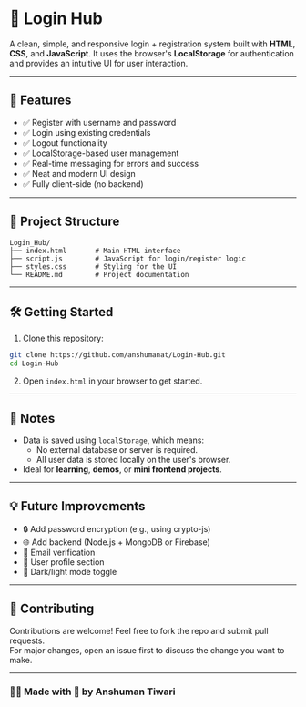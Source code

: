 # 🔐 Login Hub

A clean, simple, and responsive login + registration system built with **HTML**, **CSS**, and **JavaScript**. It uses the browser's **LocalStorage** for authentication and provides an intuitive UI for user interaction.

---

## 🚀 Features

- ✅ Register with username and password  
- ✅ Login using existing credentials  
- ✅ Logout functionality  
- ✅ LocalStorage-based user management  
- ✅ Real-time messaging for errors and success  
- ✅ Neat and modern UI design  
- ✅ Fully client-side (no backend)  

---

## 📁 Project Structure

```
Login_Hub/
├── index.html       # Main HTML interface
├── script.js        # JavaScript for login/register logic
├── styles.css       # Styling for the UI
└── README.md        # Project documentation
```

---

## 🛠️ Getting Started

1. Clone this repository:

```bash
git clone https://github.com/anshumanat/Login-Hub.git
cd Login-Hub
```

2. Open `index.html` in your browser to get started.

---

## 📌 Notes

- Data is saved using `localStorage`, which means:
  - No external database or server is required.
  - All user data is stored locally on the user's browser.
- Ideal for **learning**, **demos**, or **mini frontend projects**.

---

## 💡 Future Improvements

- 🔒 Add password encryption (e.g., using crypto-js)  
- 🌐 Add backend (Node.js + MongoDB or Firebase)  
- 📧 Email verification  
- 👥 User profile section  
- 🎨 Dark/light mode toggle  

---

## 🤝 Contributing

Contributions are welcome! Feel free to fork the repo and submit pull requests.  
For major changes, open an issue first to discuss the change you want to make.

---
### 👨‍💻 Made with 💖 by **Anshuman Tiwari**


